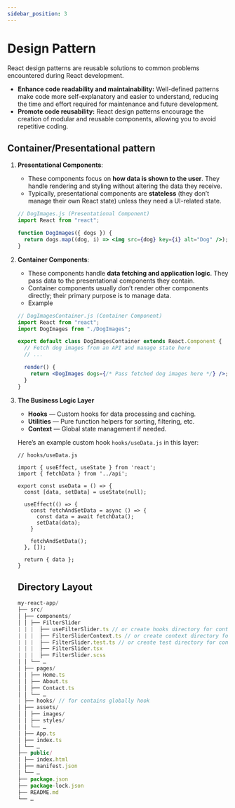 ```yaml
---
sidebar_position: 3
---
```

# Design Pattern

React design patterns are reusable solutions to common problems encountered during React development. 

- **Enhance code readability and maintainability:** Well-defined patterns make code more self-explanatory and easier to understand, reducing the time and effort required for maintenance and future development.
- **Promote code reusability:** React design patterns encourage the creation of modular and reusable components, allowing you to avoid repetitive coding.

## **Container/Presentational pattern**

1. **Presentational Components**:
    - These components focus on **how data is shown to the user**. They handle rendering and styling without altering the data they receive.
    - Typically, presentational components are **stateless** (they don’t manage their own React state) unless they need a UI-related state.
    
    ```jsx
    // DogImages.js (Presentational Component)
    import React from "react";
    
    function DogImages({ dogs }) {
      return dogs.map((dog, i) => <img src={dog} key={i} alt="Dog" />);
    }
    ```
    
2. **Container Components**:
    - These components handle **data fetching and application logic**. They pass data to the presentational components they contain.
    - Container components usually don’t render other components directly; their primary purpose is to manage data.
    - Example
    
    ```jsx
    // DogImagesContainer.js (Container Component)
    import React from "react";
    import DogImages from "./DogImages";
    
    export default class DogImagesContainer extends React.Component {
      // Fetch dog images from an API and manage state here
      // ...
    
      render() {
        return <DogImages dogs={/* Pass fetched dog images here */} />;
      }
    }
    ```
    
3. **The Business Logic Layer**
    - **Hooks** — Custom hooks for data processing and caching.
    - **Utilities** — Pure function helpers for sorting, filtering, etc.
    - **Context** — Global state management if needed.
    
    Here’s an example custom hook `hooks/useData.js` in this layer:
    
    ```
    // hooks/useData.js
    
    import { useEffect, useState } from 'react';
    import { fetchData } from '../api';
    
    export const useData = () => {
      const [data, setData] = useState(null);
    
      useEffect(() => {
        const fetchAndSetData = async () => {
          const data = await fetchData();
          setData(data);
        }
    
        fetchAndSetData();
      }, []);
    
      return { data };
    }
    ```
    
    ## Directory Layout
    
    ```jsx
    my-react-app/
    ├── src/
    │ ├── components/
    │ │ ├── FilterSlider 
    | | |  ├── useFilterSlider.ts // or create hooks directory for container the hooks.
    | | |  ├── FilterSliderContext.ts // or create context directory for container the context.
    | | |  ├── FilterSlider.test.ts // or create test directory for container the test files.
    | | |  ├── FilterSlider.tsx
    | | |  ├── FilterSlider.scss
    │ │ └── …
    │ ├── pages/  
    │ │ ├── Home.ts
    │ │ ├── About.ts
    │ │ ├── Contact.ts
    │ │ └── …
    | ├── hooks/ // for contains globally hook
    │ ├── assets/
    │ │ ├── images/
    │ │ ├── styles/
    │ │ └── …
    │ ├── App.ts
    │ ├── index.ts
    │ └── …
    ├── public/
    │ ├── index.html
    │ ├── manifest.json
    │ └── …
    ├── package.json
    ├── package-lock.json
    ├── README.md
    └── …
    ```